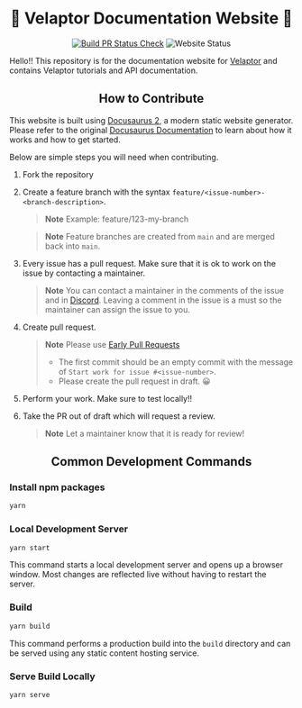 <span align="center">

# 📃 Velaptor Documentation Website 📃
</span>


<span align="center">

[![Build PR Status Check](https://img.shields.io/github/actions/workflow/status/KinsonDigital/Velaptor/build-status-check.yml?label=%E2%9A%99%EF%B8%8FBuild)](https://github.com/KinsonDigital/Velaptor/actions/workflows/build-status-check.yml)
![Website Status](https://img.shields.io/website/https/docs.velaptor.io?label=Doc%20Site%20Status&up_message=Site%20Up🤘🏻&up_color=seagreen&down_message=Site%20Down🥺&down_color=indianred)

</span>

Hello!!  This repository is for the documentation website for [Velaptor](https://github.com/KinsonDigital/Velaptor) and contains Velaptor tutorials and API documentation.

<span align="center">

## **How to Contribute**
</span>

This website is built using [Docusaurus 2](https://docusaurus.io/), a modern static website generator.
Please refer to the original [Docusaurus Documentation](https://docusaurus.io/docs) to learn about how it works and how to get started.

Below are simple steps you will need when contributing.

1. Fork the repository
2. Create a feature branch with the syntax `feature/<issue-number>-<branch-description>`.
   > **Note**
   > Example: feature/123-my-branch

   > **Note**
   > Feature branches are created from `main` and are merged back into `main`.
3. Every issue has a pull request.  Make sure that it is ok to work on the issue by contacting a maintainer.
   > **Note**
   > You can contact a maintainer in the comments of the issue and in [Discord](https://discord.gg/qewu6fNgv7).  Leaving a comment in the issue is a must so the maintainer can assign the issue to you.
4. Create pull request.
   > **Note**
   > Please use [Early Pull Requests](https://medium.com/practical-blend/pull-request-first-f6bb667a9b6)
   > - The first commit should be an empty commit with the message of `Start work for issue #<issue-number>`.
   > - Please create the pull request in draft. 😀
5. Perform your work.  Make sure to test locally!!
6. Take the PR out of draft which will request a review.
   > **Note**
   > Let a maintainer know that it is ready for review!

<span align="center">

## **Common Development Commands**
</span>

### **Install npm packages**

```bash
yarn
```

### **Local Development Server**

```bash
yarn start
```

This command starts a local development server and opens up a browser window. Most changes are reflected live without having to restart the server.

### **Build**

```bash
yarn build
```

This command performs a production build into the `build` directory and can be served using any static content hosting service.

### **Serve Build Locally**

```bash
yarn serve
```